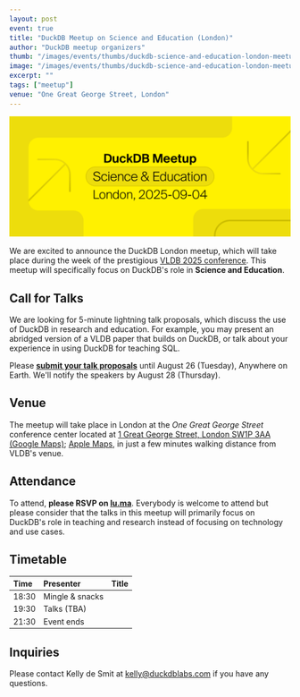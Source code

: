 ```yaml
---
layout: post
event: true
title: "DuckDB Meetup on Science and Education (London)"
author: "DuckDB meetup organizers"
thumb: "/images/events/thumbs/duckdb-science-and-education-london-meetup.svg"
image: "/images/events/thumbs/duckdb-science-and-education-london-meetup.png"
excerpt: ""
tags: ["meetup"]
venue: "One Great George Street, London"
---
```


<img src="/images/events/thumbs/duckdb-science-and-education-london-meetup.svg"
     alt="DuckDB London Meetup Splashscreen"
     width="680"
     />

We are excited to announce the DuckDB London meetup, which will take place during the week of the prestigious [VLDB 2025 conference](https://vldb.org/2025/). This meetup will specifically focus on DuckDB's role in **Science and Education**.

## Call for Talks

We are looking for 5-minute lightning talk proposals, which discuss the use of DuckDB in research and education.
For example, you may present an abridged version of a VLDB paper that builds on DuckDB, or talk about your experience in using DuckDB for teaching SQL.

Please **[submit your talk proposals](https://docs.google.com/forms/d/e/1FAIpQLSetOiek3cWaJFyPAzgCO3hQZT-7WgYmSocZq0wIz7KYxUtL0Q/viewform?usp=sharing&ouid=116827623339100062675)** until August 26 (Tuesday), Anywhere on Earth.
We'll notify the speakers by August 28 (Thursday).

## Venue

The meetup will take place in London at the _One Great George Street_ conference center located at [1 Great George Street, London SW1P 3AA (Google Maps)](https://maps.app.goo.gl/DWVGea9utbWp7GRw6); [Apple Maps](https://maps.apple.com/place?address=1%20Great%20George%20Street,%20London,%20SW1P%203AA,%20England&coordinate=51.501103,-0.128750&name=1%20Great%20George%20Street&map=explore), in just a few minutes walking distance from VLDB's venue.

## Attendance

To attend, **please RSVP on [lu.ma](https://lu.ma/0nd63g9f)**.
Everybody is welcome to attend but please consider that the talks in this meetup will primarily focus on DuckDB's role in teaching and research instead of focusing on technology and use cases.

## Timetable

| Time  | Presenter       | Title |
| :---- | :-------------- | :---- |
| 18:30 | Mingle & snacks |       |
| 19:30 | Talks (TBA)     |       |
| 21:30 | Event ends      |       |

## Inquiries

Please contact Kelly de Smit at [kelly@duckdblabs.com](mailto:kelly@duckdblabs.com) if you have any questions.
